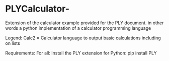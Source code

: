 # PLYCalculator-
Extension of the calculator example provided for the PLY document.
in other words a python implementation of a calculator programming language

Legend: 
Calc2 = Calculator language to output basic calculations including on lists



Requirements:
For all:
Install the PLY extension for Python: 
pip install PLY


